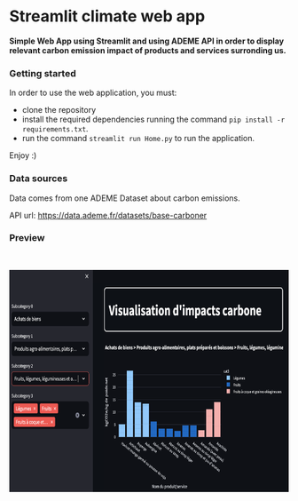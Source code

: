 # Streamlit climate web app

**Simple Web App using Streamlit and using ADEME API in order to display relevant carbon emission impact of products and services surronding us.**

### Getting started

In order to use the web application, you must:
- clone the repository
- install the required dependencies running the command ```pip install -r requirements.txt```.
- run the command ```streamlit run Home.py``` to run the application.

Enjoy :) 

### Data sources

Data comes from one ADEME Dataset about carbon emissions.

API url: https://data.ademe.fr/datasets/base-carboner

### Preview

<br>
<p align="center">
<img src="preview.png" alt="Preview of the web application" width="700" height="400">
</p>
<!-- ![Preview of the web application](preview.png) -->



<!-- Ressources : https://www.youtube.com/watch?v=gr_KyGfO_eU&list=PLtqF5YXg7GLmCvTswG32NqQypOuYkPRUE&index=36 -->